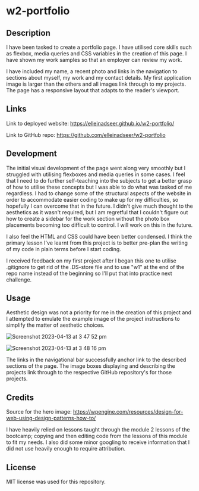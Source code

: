 # w2-portfolio

## Description

I have been tasked to create a portfolio page. I have utilised core skills such as flexbox, media queries and CSS variables in the creation of this page. I have shown my work samples so that an employer can review my work.

I have included my name, a recent photo and links in the navigation to sections about myself, my work and my contact details. My first application image is larger than the others and all images link through to my projects. The page has a responsive layout that adapts to the reader's viewport. 

## Links

Link to deployed website:
https://elleinadseer.github.io/w2-portfolio/

Link to GitHub repo: 
https://github.com/elleinadseer/w2-portfolio

## Development

The initial visual development of the page went along very smoothly but I struggled with utilising flexboxes and media queries in some cases. I feel that I need to do further self-teaching into the subjects to get a better grasp of how to utilise these concepts but I was able to do what was tasked of me regardless. I had to change some of the structural aspects of the website in order to accommodate easier coding to make up for my difficulties, so hopefully I can overcome that in the future. I didn't give much thought to the aesthetics as it wasn't required, but I am regretful that I couldn't figure out how to create a sidebar for the work section without the photo box placements becoming too difficult to control. I will work on this in the future. 

I also feel the HTML and CSS could have been better condensed. I think the primary lesson I've learnt from this project is to better pre-plan the writing of my code in plain terms before I start coding.

I received feedback on my first project after I began this one to utilise .gitignore to get rid of the .DS-store file and to use "w1" at the end of the repo name instead of the beginning so I'll put that into practice next challenge.

## Usage

Aesthetic design was not a priority for me in the creation of this project and I attempted to emulate the example image of the project instructions to simplify the matter of aesthetic choices. 

![Screenshot 2023-04-13 at 3 47 52 pm](https://user-images.githubusercontent.com/126515415/231797917-b45aa538-d009-4653-a22e-4d65654dfd7a.png)

![Screenshot 2023-04-13 at 3 48 16 pm](https://user-images.githubusercontent.com/126515415/231797714-3bf9f231-a40c-4d7e-a5ad-3e4e05c93ff0.png)

The links in the navigational bar successfully anchor link to the described sections of the page. The image boxes displaying and describing the projects link through to the respective GitHub repository's for those projects.

## Credits

Source for the hero image:
https://wpengine.com/resources/design-for-web-using-design-patterns-how-to/

I have heavily relied on lessons taught through the module 2 lessons of the bootcamp; copying and then editing code from the lessons of this module to fit my needs. I also did some minor googling to receive information that I did not use heavily enough to require attribution. 

## License

MIT license was used for this repository. 
